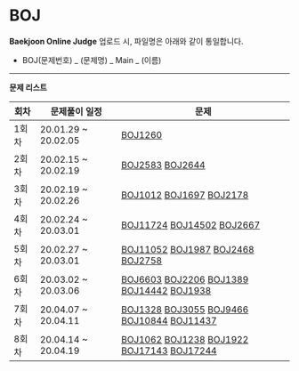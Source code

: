 # BOJ

**Baekjoon Online Judge**
업로드 시, 파일명은 아래와 같이 통일합니다.

- BOJ(문제번호) _ (문제명) _ Main _ (이름) 

------

**문제 리스트**

| 회차       | 문제풀이 일정       | 문제                                                         |
| ------------------- | ------------------- | ------------------------------------------------------------ |
| 1회차       | 20.01.29 ~ 20.02.05 | [BOJ1260](<https://www.acmicpc.net/problem/1260>)            |
| 2회차       | 20.02.15 ~ 20.02.19 | [BOJ2583](https://www.acmicpc.net/problem/2583) [BOJ2644](https://www.acmicpc.net/problem/2644) |
| 3회차       | 20.02.19 ~ 20.02.26 | [BOJ1012](https://www.acmicpc.net/problem/1012) [BOJ1697](https://www.acmicpc.net/problem/1697) [BOJ2178](https://www.acmicpc.net/problem/2178) |
| 4회차       | 20.02.24 ~ 20.03.01 | [BOJ11724](https://www.acmicpc.net/problem/11724) [BOJ14502](https://www.acmicpc.net/problem/14502) [BOJ2667](https://www.acmicpc.net/problem/2667) |
| 5회차       | 20.02.27 ~ 20.03.01 | [BOJ11052](https://www.acmicpc.net/problem/11052) [BOJ1987](https://www.acmicpc.net/problem/1987) [BOJ2468](https://www.acmicpc.net/problem/2468) [BOJ2758](https://www.acmicpc.net/problem/2758) |
| 6회차       | 20.03.02 ~ 20.03.06 | [BOJ6603](https://www.acmicpc.net/problem/6603) [BOJ2206](https://www.acmicpc.net/problem/2206) [BOJ1389](https://www.acmicpc.net/problem/1389) [BOJ14442](https://www.acmicpc.net/problem/14442) [BOJ1938](https://www.acmicpc.net/problem/1938) |
| 7회차       | 20.04.07 ~ 20.04.11 | [BOJ1328](https://www.acmicpc.net/problem/1328) [BOJ3055](https://www.acmicpc.net/problem/3055) [BOJ9466](https://www.acmicpc.net/problem/9466) [BOJ10844](https://www.acmicpc.net/problem/10844) [BOJ11437](https://www.acmicpc.net/problem/11437) |
| 8회차       | 20.04.14 ~ 20.04.19 | [BOJ1062](https://www.acmicpc.net/problem/1062) [BOJ1238](https://www.acmicpc.net/problem/1238) [BOJ1922](https://www.acmicpc.net/problem/1922) [BOJ17143](https://www.acmicpc.net/problem/17143) [BOJ17244](https://www.acmicpc.net/problem/17244) |

